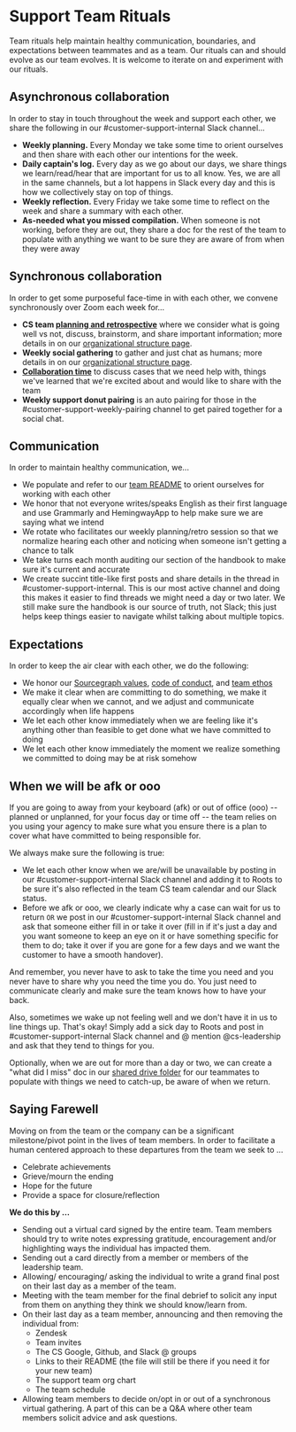# Support Team Rituals

Team rituals help maintain healthy communication, boundaries, and expectations between teammates and as a team. Our rituals can and should evolve as our team evolves. It is welcome to iterate on and experiment with our rituals.

## Asynchronous collaboration

In order to stay in touch throughout the week and support each other, we share the following in our #customer-support-internal Slack channel...

- **Weekly planning.** Every Monday we take some time to orient ourselves and then share with each other our intentions for the week.
- **Daily captain's log.** Every day as we go about our days, we share things we learn/read/hear that are important for us to all know. Yes, we are all in the same channels, but a lot happens in Slack every day and this is how we collectively stay on top of things.
- **Weekly reflection.** Every Friday we take some time to reflect on the week and share a summary with each other.
- **As-needed what you missed compilation.** When someone is not working, before they are out, they share a doc for the rest of the team to populate with anything we want to be sure they are aware of from when they were away

## Synchronous collaboration

In order to get some purposeful face-time in with each other, we convene synchronously over Zoom each week for...

- **CS team [planning and retrospective](https://docs.google.com/document/d/1dy5rIY5F4nQoScwH9sTEg7iQd66_oVP5bdWD3MhG2k4/edit#)** where we consider what is going well vs not, discuss, brainstorm, and share important information; more details in on our [organizational structure page](support-org-structure.md).
- **Weekly social gathering** to gather and just chat as humans; more details in on our [organizational structure page](support-org-structure.md).
- [**Collaboration time**](collaboration-time.md) to discuss cases that we need help with, things we've learned that we're excited about and would like to share with the team
- **Weekly support donut pairing** is an auto pairing for those in the #customer-support-weekly-pairing channel to get paired together for a social chat.

## Communication

In order to maintain healthy communication, we...

- We populate and refer to our [team README](bios/index.md) to orient ourselves for working with each other
- We honor that not everyone writes/speaks English as their first language and use Grammarly and HemingwayApp to help make sure we are saying what we intend
- We rotate who facilitates our weekly planning/retro session so that we normalize hearing each other and noticing when someone isn't getting a chance to talk
- We take turns each month auditing our section of the handbook to make sure it's current and accurate
- We create succint title-like first posts and share details in the thread in #customer-support-internal. This is our most active channel and doing this makes it easier to find threads we might need a day or two later. We still make sure the handbook is our source of truth, not Slack; this just helps keep things easier to navigate whilst talking about multiple topics.

## Expectations

In order to keep the air clear with each other, we do the following:

- We honor our [Sourcegraph values](../company/values.md), [code of conduct](../communication/code_of_conduct.md), and [team ethos](index.md)
- We make it clear when are committing to do something, we make it equally clear when we cannot, and we adjust and communicate accordingly when life happens
- We let each other know immediately when we are feeling like it's anything other than feasible to get done what we have committed to doing
- We let each other know immediately the moment we realize something we committed to doing may be at risk somehow

## When we will be afk or ooo

If you are going to away from your keyboard (afk) or out of office (ooo) -- planned or unplanned, for your focus day or time off -- the team relies on you using your agency to make sure what you ensure there is a plan to cover what have committed to being responsible for.

We always make sure the following is true:

- We let each other know when we are/will be unavailable by posting in our #customer-support-internal Slack channel and adding it to Roots to be sure it's also reflected in the team CS team calendar and our Slack status.
- Before we afk or ooo, we clearly indicate why a case can wait for us to return `OR` we post in our #customer-support-internal Slack channel and ask that someone either fill in or take it over (fill in if it's just a day and you want someone to keep an eye on it or have something specific for them to do; take it over if you are gone for a few days and we want the customer to have a smooth handover).

And remember, you never have to ask to take the time you need and you never have to share why you need the time you do. You just need to communicate clearly and make sure the team knows how to have your back.

Also, sometimes we wake up not feeling well and we don't have it in us to line things up. That's okay! Simply add a sick day to Roots and post in #customer-support-internal Slack channel and @ mention @cs-leadership and ask that they tend to things for you.

Optionally, when we are out for more than a day or two, we can create a "what did I miss" doc in our [shared drive folder](https://drive.google.com/drive/u/1/folders/1w-4j9T1z1GxnpvSbr_o5VRVxkct7w27O) for our teammates to populate with things we need to catch-up, be aware of when we return.

## Saying Farewell 

Moving on from the team or the company can be a significant milestone/pivot point in the lives of team members. In order to facilitate a human centered approach to these departures from the team we seek to …
 
 - Celebrate achievements
 - Grieve/mourn the ending
 - Hope for the future
 - Provide a space for closure/reflection
 
**We do this by …**

- Sending out a virtual card signed by the entire team. Team members should try to write notes expressing gratitude, encouragement and/or highlighting ways the individual has impacted them.
- Sending out a card directly from a member or members of the leadership team.
- Allowing/ encouraging/ asking the individual to write a grand final post on their last day as a member of the team.
- Meeting with the team member for the final debrief to solicit any input from them on anything they think we should know/learn from.
- On their last day as a team member, announcing and then removing the individual from: 
  - Zendesk
  - Team invites
  - The CS Google, Github, and Slack @ groups
  - Links to their README (the file will still be there if you need it for your new team)
  - The support team org chart
  - The team schedule
- Allowing team members to decide on/opt in or out of a synchronous virtual gathering. A part of this can be a Q&A where other team members solicit advice and ask questions.
